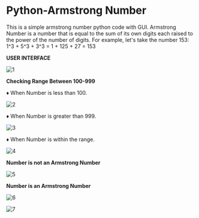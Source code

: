 # Python-Armstrong Number
This is a simple armstrong number python code with GUI. Armstrong Number is a number that is equal to the sum of its own digits each raised to the power of the number of digits. For example, let's take the number 153:
1^3 + 5^3 + 3^3 = 1 + 125 + 27 = 153

**USER INTERFACE**

![1](https://github.com/SumnaImran-20/Python-ArmstrongNumber/assets/88527179/17fa67bb-bac6-42bf-803b-8c58def105a7)

**Checking Range Between 100-999**

♦ When Number is less than 100.

![2](https://github.com/SumnaImran-20/Python-ArmstrongNumber/assets/88527179/59252191-dc40-4dfc-8862-08f92cd4c90c)

♦ When Number is greater than 999.

![3](https://github.com/SumnaImran-20/Python-ArmstrongNumber/assets/88527179/4a6c83e6-3eb5-44f7-96b3-8cb6454691d6)

♦ When Number is within the range.

![4](https://github.com/SumnaImran-20/Python-ArmstrongNumber/assets/88527179/6a16ca62-9126-4d1a-946c-c0a44265e03e)

**Number is not an Armstrong Number**

![5](https://github.com/SumnaImran-20/Python-ArmstrongNumber/assets/88527179/f9daceac-be7c-426f-8895-d7e81da11411)

**Number is an Armstrong Number**

![6](https://github.com/SumnaImran-20/Python-ArmstrongNumber/assets/88527179/37e8430f-829a-4140-bfed-396f48cf7bf8)

![7](https://github.com/SumnaImran-20/Python-ArmstrongNumber/assets/88527179/3824afa2-149e-47b8-afd9-0fb975a58b80)

